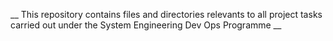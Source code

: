 __ This repository contains files and directories relevants to all project tasks carried out under the System Engineering Dev Ops Programme __